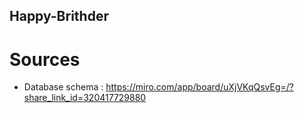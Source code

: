 ## Happy-Brithder

# Sources
- Database schema   : https://miro.com/app/board/uXjVKqQsvEg=/?share_link_id=320417729880
